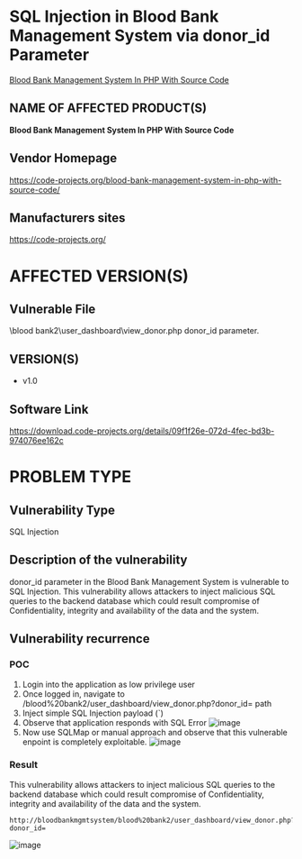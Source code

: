 # SQL Injection in Blood Bank Management System via donor_id Parameter

[Blood Bank Management System In PHP With Source Code](https://code-projects.org/blood-bank-management-system-in-php-with-source-code/)

## NAME OF AFFECTED PRODUCT(S)

**Blood Bank Management System In PHP With Source Code**

## Vendor Homepage

https://code-projects.org/blood-bank-management-system-in-php-with-source-code/

##  **Manufacturers sites**

https://code-projects.org/

# AFFECTED  VERSION(S)

## Vulnerable File

\blood bank2\user_dashboard\view_donor.php donor_id parameter.

## VERSION(S)

-  v1.0

## Software Link

https://download.code-projects.org/details/09f1f26e-072d-4fec-bd3b-974076ee162c

# PROBLEM TYPE

## Vulnerability Type

SQL Injection

## **Description of the vulnerability**

donor_id parameter in the Blood Bank Management System is vulnerable to SQL Injection. This vulnerability allows attackers to inject malicious SQL queries to the backend database which could result compromise of Confidentiality, integrity and availability of the data and the system.


## **Vulnerability recurrence**

### **POC**
1. Login into the application as low privilege user
2. Once logged in, navigate to /blood%20bank2/user_dashboard/view_donor.php?donor_id= path
3. Inject simple SQL Injection payload (`)
4. Observe that application responds with SQL Error
   ![image](https://github.com/user-attachments/assets/b0f00a90-5c8f-4ff3-a743-134584de98b1)
5. Now use SQLMap or manual approach and observe that this vulnerable enpoint is completely exploitable.
   ![image](https://github.com/user-attachments/assets/c039190a-78de-4770-9feb-b86309822dbd)

### Result

This vulnerability allows attackers to inject malicious SQL queries to the backend database which could result compromise of Confidentiality, integrity and availability of the data and the system.
```
http://bloodbankmgmtsystem/blood%20bank2/user_dashboard/view_donor.php?donor_id=
```
![image](https://github.com/user-attachments/assets/9930c241-0249-4e5b-bd90-fcf6b4c41b19)

